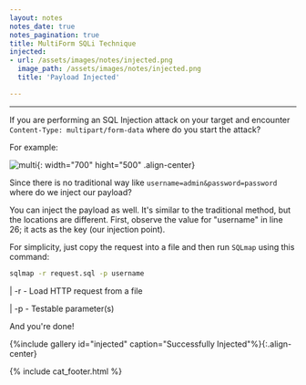 ```yaml
---
layout: notes
notes_date: true
notes_pagination: true
title: MultiForm SQLi Technique
injected:
- url: /assets/images/notes/injected.png
  image_path: /assets/images/notes/injected.png
  title: 'Payload Injected'

---
```


---

If you are performing an SQL Injection attack on your target and encounter
`Content-Type: multipart/form-data` where do you start the attack?

For example:

![multi]({{site.baseurl}}/assets/images/notes/multi.png){: width="700"
hight="500" .align-center}

Since there is no traditional way like `username=admin&password=password` where
do we inject our payload?

You can inject the payload as well. It's similar to the traditional method, but
the locations are different. First, observe the value for "username" in line 26;
it acts as the key (our injection point).

For simplicity, just copy the request into a file and then run `SQLmap` using
this command:

```bash
sqlmap -r request.sql -p username
```

| -r - Load HTTP request from a file

| -p - Testable parameter(s)

And you're done!

{%include gallery id="injected" caption="Successfully Injected"%}{:.align-center}

{% include cat_footer.html %}
